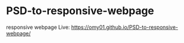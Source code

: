 # PSD-to-responsive-webpage
responsive webpage 
Live: https://omy01.github.io/PSD-to-responsive-webpage/
